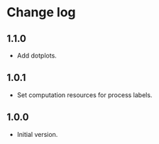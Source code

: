 # Change log

## 1.1.0

 - Add dotplots.

## 1.0.1

 - Set computation resources for process labels.

## 1.0.0

 - Initial version.
